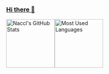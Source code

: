 ### [Hi there 👋](https://github.com/shenyedepisa#hi-there-)



<img height="130px" src="https://github-readme-stats.vercel.app/api?username=shenyedepisa&hide_title=true&show_icons=true&hide=issues&include_all_commits=&count_private=&theme=&" alt="Naccl's GitHub Stats"><img height="130px" src="https://github-readme-stats.vercel.app/api/top-langs?username=shenyedepisa&hide_title=true&layout=compact&theme=graywhite" alt="Most Used Languages">